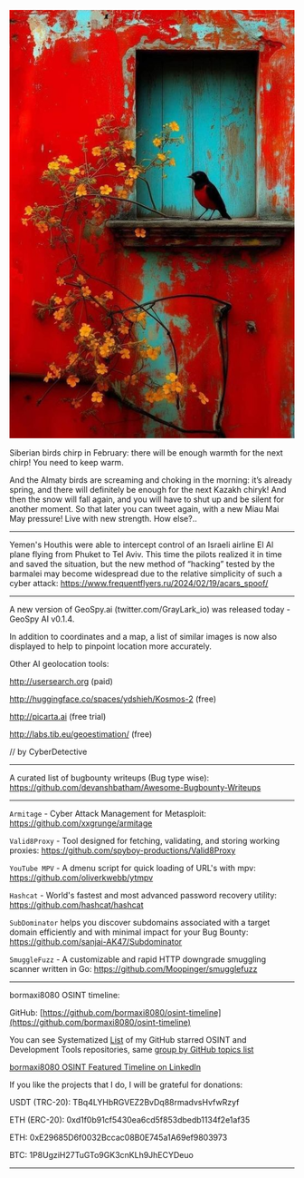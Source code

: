 ![alt text](img/46.jpg)

Siberian birds chirp in February: there will be enough warmth for the next chirp! You need to keep warm.

And the Almaty birds are screaming and choking in the morning: it’s already spring, and there will definitely be enough for the next Kazakh chiryk! And then the snow will fall again, and you will have to shut up and be silent for another moment. So that later you can tweet again, with a new Miau Mai May pressure! Live with new strength. How else?..

----

Yemen's Houthis were able to intercept control of an Israeli airline El Al plane flying from Phuket to Tel Aviv. This time the pilots realized it in time and saved the situation, but the new method of “hacking” tested by the barmalei may become widespread due to the relative simplicity of such a cyber attack: https://www.frequentflyers.ru/2024/02/19/acars_spoof/

----

A new version of GeoSpy.ai (twitter.com/GrayLark_io) was released today - GeoSpy AI v0.1.4.

In addition to coordinates and a map, a list of similar images is now also displayed to help to pinpoint location more accurately.

Other AI geolocation tools:

http://usersearch.org (paid)

http://huggingface.co/spaces/ydshieh/Kosmos-2 (free)

http://picarta.ai (free trial)

http://labs.tib.eu/geoestimation/ (free)

// by CyberDetective

----

A curated list of bugbounty writeups (Bug type wise): https://github.com/devanshbatham/Awesome-Bugbounty-Writeups

----

```Armitage``` - Cyber Attack Management for Metasploit: https://github.com/xxgrunge/armitage

```Valid8Proxy``` - Tool designed for fetching, validating, and storing working proxies: https://github.com/spyboy-productions/Valid8Proxy

```YouTube MPV``` - A dmenu script for quick loading of URL's with mpv: https://github.com/oliverkwebb/ytmpv

```Hashcat``` - World's fastest and most advanced password recovery utility: https://github.com/hashcat/hashcat

```SubDominator``` helps you discover subdomains associated with a target domain efficiently and with minimal impact for your Bug Bounty: https://github.com/sanjai-AK47/Subdominator

```SmuggleFuzz``` - A customizable and rapid HTTP downgrade smuggling scanner written in Go: https://github.com/Moopinger/smugglefuzz

----

bormaxi8080 OSINT timeline:

GitHub: [https://github.com/bormaxi8080/osint-timeline](https://github.com/bormaxi8080/osint-timeline)

You can see Systematized [List](https://github.com/bormaxi8080/github-starred-repos-builder/blob/main/starred_repos.md) of my GitHub starred OSINT and Development Tools repositories, same [group by GitHub topics list](https://github.com/bormaxi8080/starred)

[bormaxi8080 OSINT Featured Timeline on LinkedIn](https://www.linkedin.com/in/osintech/details/featured/)

If you like the projects that I do, I will be grateful for donations:

USDT (TRC-20): TBq4LYHbRGVEZ2BvDq88rmadvsHvfwRzyf

ETH (ERC-20): 0xd1f0b91cf5430ea6cd5f853dbedb1134f2e1af35

ETH: 0xE29685D6f0032Bccac08B0E745a1A69ef9803973

BTC: 1P8UgziH27TuGTo9GK3cnKLh9JhECYDeuo

----
